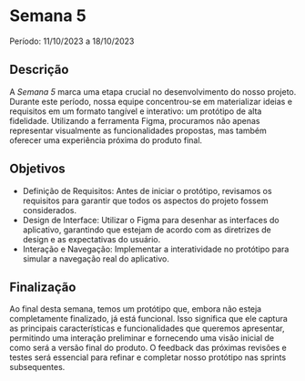 # Semana 5

Período: 11/10/2023 a 18/10/2023

## Descrição

A _Semana 5_ marca uma etapa crucial no desenvolvimento do nosso projeto. Durante este período, nossa equipe concentrou-se em materializar ideias e requisitos em um formato tangível e interativo: um protótipo de alta fidelidade. Utilizando a ferramenta Figma, procuramos não apenas representar visualmente as funcionalidades propostas, mas também oferecer uma experiência próxima do produto final.

## Objetivos

- Definição de Requisitos: Antes de iniciar o protótipo, revisamos os requisitos para garantir que todos os aspectos do projeto fossem considerados.
- Design de Interface: Utilizar o Figma para desenhar as interfaces do aplicativo, garantindo que estejam de acordo com as diretrizes de design e as expectativas do usuário.
- Interação e Navegação: Implementar a interatividade no protótipo para simular a navegação real do aplicativo.

## Finalização

Ao final desta semana, temos um protótipo que, embora não esteja completamente finalizado, já está funcional. Isso significa que ele captura as principais características e funcionalidades que queremos apresentar, permitindo uma interação preliminar e fornecendo uma visão inicial de como será a versão final do produto. O feedback das próximas revisões e testes será essencial para refinar e completar nosso protótipo nas sprints subsequentes.